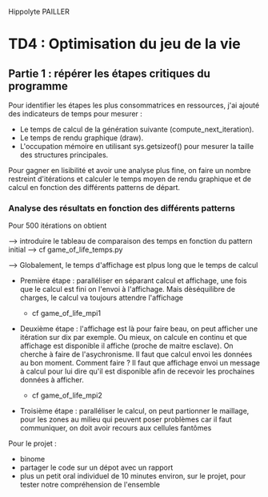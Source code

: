 Hippolyte PAILLER

# TD4 : Optimisation du jeu de la vie

## Partie 1 : répérer les étapes critiques du programme

Pour identifier les étapes les plus consommatrices en ressources, j'ai ajouté des indicateurs de temps pour mesurer :

- Le temps de calcul de la génération suivante (compute_next_iteration).
- Le temps de rendu graphique (draw).
- L'occupation mémoire en utilisant sys.getsizeof() pour mesurer la taille des structures principales.


Pour gagner en lisibilité et avoir une analyse plus fine, on faire un nombre restreint d'itérations et calculer le temps moyen de rendu graphique et de calcul en fonction des différents patterns de départ.

### Analyse des résultats en fonction des différents patterns
Pour 500 itérations on obtient 

--> introduire le tableau de comparaison des temps en fonction du pattern initial
    --> cf game_of_life_temps.py


--> Globalement, le temps d'affichage est plpus long que le temps de calcul



- Première étape : paralléliser en séparant calcul et affichage, une fois que le calcul est fini on l'envoi à l'affichage. Mais dèséquilibre de charges, le calcul va toujours attendre l'affichage 
    - cf game_of_life_mpi1

- Deuxième étape : l'affichage est là pour faire beau, on peut afficher une itération sur dix par exemple. Ou mieux, on calcule en continu et que affichage est disponible il affiche (proche de maitre esclave). On cherche à faire de l'asychronisme. Il faut que calcul envoi les données au bon moment. Comment faire ? Il faut que affichage envoi un message à calcul pour lui dire qu'il est disponible afin de recevoir les prochaines données à afficher. 
    - cf game_of_life_mpi2

- Troisième étape : paralléliser le calcul, on peut partionner le maillage, pour les zones au milieu qui peuvent poser problèmes car il faut communiquer, on doit avoir recours aux cellules fantômes






Pour le projet :
- binome 
- partager le code sur un dépot avec un rapport
- plus un petit oral individuel de 10 minutes environ, sur le projet, pour tester notre compréhension de l'ensemble 